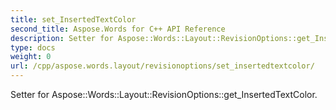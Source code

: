 ```yaml
---
title: set_InsertedTextColor
second_title: Aspose.Words for C++ API Reference
description: Setter for Aspose::Words::Layout::RevisionOptions::get_InsertedTextColor. 
type: docs
weight: 0
url: /cpp/aspose.words.layout/revisionoptions/set_insertedtextcolor/
---
```


Setter for Aspose::Words::Layout::RevisionOptions::get_InsertedTextColor. 

